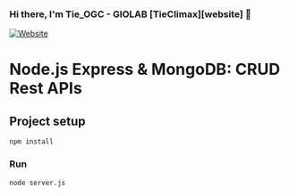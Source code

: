### Hi there, I'm Tie_OGC - GIOLAB [TieClimax][website] 👋

[![Website](https://github.com/tieclimax/vuejs-client-crud)](vuejs-client-crud)

# Node.js Express & MongoDB: CRUD Rest APIs

## Project setup

```
npm install
```

### Run

```
node server.js
```
